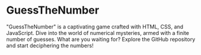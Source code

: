 # GuessTheNumber
"GuessTheNumber" is a captivating game crafted with HTML, CSS, and JavaScript. Dive into the world of numerical mysteries, armed with a finite number of guesses. What are you waiting for? Explore the GitHub repository and start deciphering the numbers!
